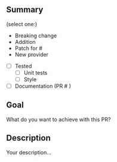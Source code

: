 ## Summary

(select one:)
* Breaking change
* Addition
* Patch for #
* New provider

- [ ] Tested
  - [ ] Unit tests
  - [ ] Style
- [ ] Documentation (PR # )

## Goal

What do you want to achieve with this PR?

## Description

Your description...
